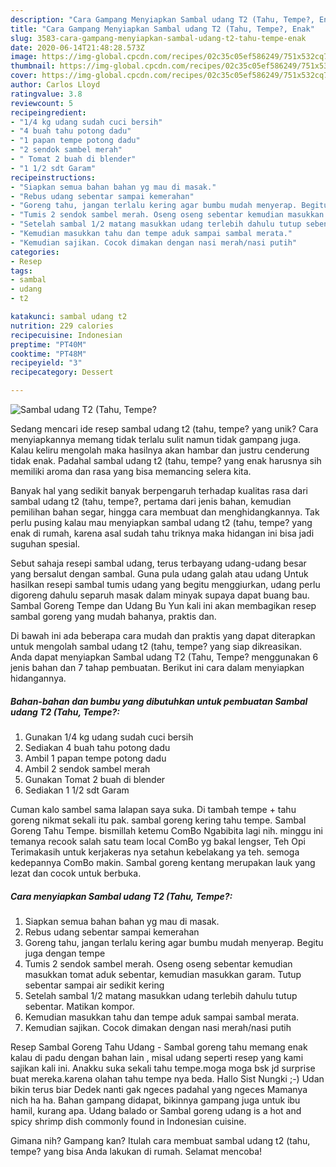 ```yaml
---
description: "Cara Gampang Menyiapkan Sambal udang T2 (Tahu, Tempe?, Enak"
title: "Cara Gampang Menyiapkan Sambal udang T2 (Tahu, Tempe?, Enak"
slug: 3583-cara-gampang-menyiapkan-sambal-udang-t2-tahu-tempe-enak
date: 2020-06-14T21:48:28.573Z
image: https://img-global.cpcdn.com/recipes/02c35c05ef586249/751x532cq70/sambal-udang-t2-tahu-tempe-foto-resep-utama.jpg
thumbnail: https://img-global.cpcdn.com/recipes/02c35c05ef586249/751x532cq70/sambal-udang-t2-tahu-tempe-foto-resep-utama.jpg
cover: https://img-global.cpcdn.com/recipes/02c35c05ef586249/751x532cq70/sambal-udang-t2-tahu-tempe-foto-resep-utama.jpg
author: Carlos Lloyd
ratingvalue: 3.8
reviewcount: 5
recipeingredient:
- "1/4 kg udang sudah cuci bersih"
- "4 buah tahu potong dadu"
- "1 papan tempe potong dadu"
- "2 sendok sambel merah"
- " Tomat 2 buah di blender"
- "1 1/2 sdt Garam"
recipeinstructions:
- "Siapkan semua bahan bahan yg mau di masak."
- "Rebus udang sebentar sampai kemerahan"
- "Goreng tahu, jangan terlalu kering agar bumbu mudah menyerap. Begitu juga dengan tempe"
- "Tumis 2 sendok sambel merah. Oseng oseng sebentar kemudian masukkan tomat aduk sebentar, kemudian masukkan garam. Tutup sebentar sampai air sedikit kering"
- "Setelah sambal 1/2 matang masukkan udang terlebih dahulu tutup sebentar. Matikan kompor."
- "Kemudian masukkan tahu dan tempe aduk sampai sambal merata."
- "Kemudian sajikan. Cocok dimakan dengan nasi merah/nasi putih"
categories:
- Resep
tags:
- sambal
- udang
- t2

katakunci: sambal udang t2 
nutrition: 229 calories
recipecuisine: Indonesian
preptime: "PT40M"
cooktime: "PT48M"
recipeyield: "3"
recipecategory: Dessert

---
```



![Sambal udang T2 (Tahu, Tempe?](https://img-global.cpcdn.com/recipes/02c35c05ef586249/751x532cq70/sambal-udang-t2-tahu-tempe-foto-resep-utama.jpg)

Sedang mencari ide resep sambal udang t2 (tahu, tempe? yang unik? Cara menyiapkannya memang tidak terlalu sulit namun tidak gampang juga. Kalau keliru mengolah maka hasilnya akan hambar dan justru cenderung tidak enak. Padahal sambal udang t2 (tahu, tempe? yang enak harusnya sih memiliki aroma dan rasa yang bisa memancing selera kita.

Banyak hal yang sedikit banyak berpengaruh terhadap kualitas rasa dari sambal udang t2 (tahu, tempe?, pertama dari jenis bahan, kemudian pemilihan bahan segar, hingga cara membuat dan menghidangkannya. Tak perlu pusing kalau mau menyiapkan sambal udang t2 (tahu, tempe? yang enak di rumah, karena asal sudah tahu triknya maka hidangan ini bisa jadi suguhan spesial.

Sebut sahaja resepi sambal udang, terus terbayang udang-udang besar yang bersalut dengan sambal. Guna pula udang galah atau udang Untuk hasilkan resepi sambal tumis udang yang begitu menggiurkan, udang perlu digoreng dahulu separuh masak dalam minyak supaya dapat buang bau. Sambal Goreng Tempe dan Udang Bu Yun kali ini akan membagikan resep sambal goreng yang mudah bahanya, praktis dan.


Di bawah ini ada beberapa cara mudah dan praktis yang dapat diterapkan untuk mengolah sambal udang t2 (tahu, tempe? yang siap dikreasikan. Anda dapat menyiapkan Sambal udang T2 (Tahu, Tempe? menggunakan 6 jenis bahan dan 7 tahap pembuatan. Berikut ini cara dalam menyiapkan hidangannya.

<!--inarticleads1-->

##### Bahan-bahan dan bumbu yang dibutuhkan untuk pembuatan Sambal udang T2 (Tahu, Tempe?:

1. Gunakan 1/4 kg udang sudah cuci bersih
1. Sediakan 4 buah tahu potong dadu
1. Ambil 1 papan tempe potong dadu
1. Ambil 2 sendok sambel merah
1. Gunakan  Tomat 2 buah di blender
1. Sediakan 1 1/2 sdt Garam


Cuman kalo sambel sama lalapan saya suka. Di tambah tempe + tahu goreng nikmat sekali itu pak. sambal goreng kering tahu tempe. Sambal Goreng Tahu Tempe. bismillah ketemu ComBo Ngabibita lagi nih. minggu ini temanya recook salah satu team local ComBo yg bakal lengser, Teh Opi Terimakasih untuk kerjakeras nya setahun kebelakang ya teh. semoga kedepannya ComBo makin. Sambal goreng kentang merupakan lauk yang lezat dan cocok untuk berbuka. 

<!--inarticleads2-->

##### Cara menyiapkan Sambal udang T2 (Tahu, Tempe?:

1. Siapkan semua bahan bahan yg mau di masak.
1. Rebus udang sebentar sampai kemerahan
1. Goreng tahu, jangan terlalu kering agar bumbu mudah menyerap. Begitu juga dengan tempe
1. Tumis 2 sendok sambel merah. Oseng oseng sebentar kemudian masukkan tomat aduk sebentar, kemudian masukkan garam. Tutup sebentar sampai air sedikit kering
1. Setelah sambal 1/2 matang masukkan udang terlebih dahulu tutup sebentar. Matikan kompor.
1. Kemudian masukkan tahu dan tempe aduk sampai sambal merata.
1. Kemudian sajikan. Cocok dimakan dengan nasi merah/nasi putih


Resep Sambal Goreng Tahu Udang - Sambal goreng tahu memang enak kalau di padu dengan bahan lain , misal udang seperti resep yang kami sajikan kali ini. Anakku suka sekali tahu tempe.moga moga bsk jd surprise buat mereka.karena olahan tahu tempe nya beda. Hallo Sist Nungki ;-) Udan bikin terus biar Dedek nanti gak ngeces padahal yang ngeces Mamanya nich ha ha. Bahan gampang didapat, bikinnya gampang juga untuk ibu hamil, kurang apa. Udang balado or Sambal goreng udang is a hot and spicy shrimp dish commonly found in Indonesian cuisine. 

Gimana nih? Gampang kan? Itulah cara membuat sambal udang t2 (tahu, tempe? yang bisa Anda lakukan di rumah. Selamat mencoba!
